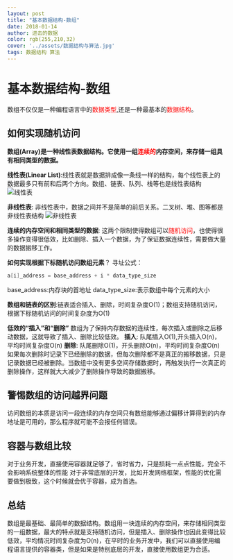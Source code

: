 ```yaml
---
layout: post
title: "基本数据结构-数组"
date: 2018-01-14
author: 进击的数据
color: rgb(255,210,32)
cover: '../assets/数据结构与算法.jpg'
tags: 数据结构 算法
---
```

# 基本数据结构-数组
数组不仅仅是一种编程语言中的<font color=red>数据类型</font>,还是一种最基本的<font color=red>数据结构</font>。

## 如何实现随机访问
**数组(Array)是一种线性表数据结构。它使用一组<font color=red>连续的</font>内存空间，来存储一组具有相同类型的数据。**

**线性表(Linear List)**:线性表就是数据排成像一条线一样的结构，每个线性表上的数据最多只有前和后两个方向。数组、链表、队列、栈等也是线性表结构
![线性表](https://lh3.googleusercontent.com/-JXcJrvOxZHU/XDx_45eDuOI/AAAAAAAAAFQ/n9rBIU_XscMUAgmlbJsvvdXakJqBwawYQCHMYCw/I/15474687699957.jpg)

**非线性表**: 非线性表中，数据之间并不是简单的前后关系。二叉树、堆、图等都是非线性表结构
![非线性表](https://lh3.googleusercontent.com/-kFpyhtHxqNg/XDx_-e87qMI/AAAAAAAAAFU/bWtFiSAvmW83MYrcJUReCCB9pm88FfpbwCHMYCw/I/15474687922603.jpg)

**连续的内存空间和相同类型的数据**: 这两个限制使得数组可以<font color=red>随机访问</font>，也使得很多操作变得很低效，比如删除、插入一个数据，为了保证数据连续性，需要做大量的数据搬移工作。

**如何实现根据下标随机访问数组元素**？
寻址公式：
```java
a[i]_address = base_address + i * data_type_size
```
base_address:内存块的首地址 data_type_size:表示数组中每个元素的大小

**数组和链表的区别**:链表适合插入、删除，时间复杂度O(1)；数组支持随机访问，根据下标随机访问的时间复杂度为O(1)

**低效的“插入”和“删除”**
数组为了保持内存数据的连续性，每次插入或删除之后移动数据，这就导致了插入、删除比较低效。
**插入**: 队尾插入O(1),开头插入O(n)，平均时间复杂度O(n)
**删除**: 队尾删除O(1)，开头删除O(n)，平均时间复杂度O(n)
如果每次删除时记录下已经删除的数据，但每次删除都不是真正的搬移数据，只是记录数据已经被删除。当数组中没有更多空间存储数据时，再触发执行一次真正的删除操作，这样就大大减少了删除操作导致的数据搬移。

## 警惕数组的访问越界问题
访问数组的本质是访问一段连续的内存空间只有数组能够通过偏移计算得到的内存地址是可用的，那么程序就可能不会报任何错误。

## 容器与数组比较
对于业务开发，直接使用容器就足够了，省时省力，只是损耗一点点性能，完全不会影响系统整体的性能
对于非常底层的开发，比如开发网络框架，性能的优化需要做到极致，这个时候就会优于容器，成为首选。

## 总结
数组是最基础、最简单的数据结构。数组用一块连续的内存空间，来存储相同类型的一组数据，最大的特点就是支持随机访问，但是插入、删除操作也因此变得比较低效，平均情况时间复杂度为O(n)，在平时的业务开发中，我们可以直接使用编程语言提供的容器类，但是如果是特别底层的开发，直接使用数组更为合适。

